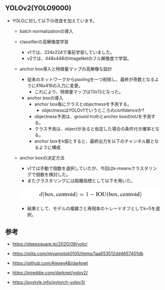 ## YOLOv2(YOLO9000)

- YOLOに対して以下の改良を加えています。
  - batch normalizationの導入
  - classifierの高解像度学習
    - v1では、224x224で事前学習していました。
    - v2では、448x448のImageNetのフル解像度で学習。
  - anchor box導入と特徴量マップの高解像な設計
    - 従来のネットワークからpoolingを一つ削除し、最終が奇数となるように416x416の入力に変更。
      - これにより、特徴量マップは13x13となった。
    - anchor boxの導入
      - anchor box毎にクラスとobjectnessを予測する。
        - objectnessはYOLOv1でいうところのconfidenceか?
      - objectness予測は、ground truthとanchor boxのIoUを予測する。
      - クラス予測は、objectがあると仮定した場合の条件付き確率となる。
      - anchor boxをk個とすると、最終出力を以下のチャンネル数となるように構成
  - anchor boxの決定方法
    - v1では手動で個数を選択していたが、今回はk-meansクラスタリングで個数を検討した。
    - またクラスタリングには距離指標として以下を用いた。

    ![](./img/yolo_v2_k_means_distance.png)

    - 結果として、モデルの複雑さと再現率のトレードオフとしてk=5を選択。

## 参考

- https://deepsquare.jp/2020/09/yolo/

- https://qiita.com/miyamotok0105/items/1aa653512dd4657401db

- https://github.com/AlexeyAB/darknet

- https://pjreddie.com/darknet/yolov2/

- https://pystyle.info/pytorch-yolov3/